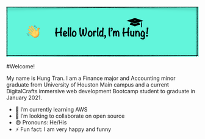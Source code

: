 ![Logo Banner](logo.png)

#Welcome!

My name is Hung Tran. I am a Finance major and Accounting minor graduate from University of Houston Main campus and a current DigitalCrafts immersive web development Bootcamp student to graduate in January 2021.

- 🌱 I’m currently learning AWS
- 👯 I’m looking to collaborate on open source
- 😄 Pronouns: He/His
- ⚡ Fun fact: I am very happy and funny
